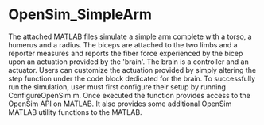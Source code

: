 # OpenSim_SimpleArm
The attached MATLAB files simulate a simple arm complete with a torso, a humerus and a radius. The biceps are attached to the two limbs and a reporter measures and reports the fiber force experienced by the bicep upon an actuation provided by the 'brain'. The brain is a controller and an actuator. Users can customize the actuation provided by simply altering the step function under the code block dedicated for the brain.
To successfully run the simulation, user must first configure their setup by running ConfigureOpenSim.m. Once executed the function provides access to the OpenSim API on MATLAB. It also provides some additional OpenSim MATLAB utility functions to the MATLAB.
